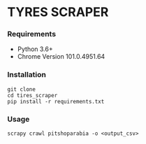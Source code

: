 # TYRES SCRAPER

### **Requirements**
- Python 3.6+
- Chrome Version 101.0.4951.64

### **Installation**
```
git clone 
cd tires_scraper
pip install -r requirements.txt
```

### **Usage**
```
scrapy crawl pitshoparabia -o <output_csv>
```

